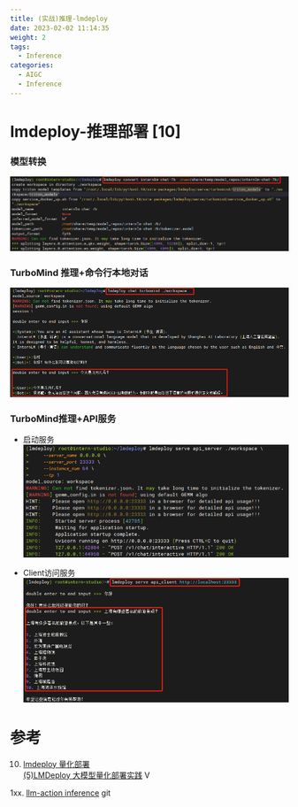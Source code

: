 ```yaml
---
title: (实战)推理-lmdeploy
date: 2023-02-02 11:14:35
weight: 2
tags:
  - Inference
categories: 
  - AIGC
  - Inference 
---
```


<p></p>
<!-- more -->


#  lmdeploy-推理部署 [10]
### 模型转换
![convert.png](./images/convert.png)

### TurboMind 推理+命令行本地对话
![infer.png](./images/infer.png)

### TurboMind推理+API服务
+ 启动服务
![infer-api.png](./images/infer-api.png)

+ Client访问服务
![infer-api-client.png](./images/infer-api-client.png)

# 参考
10. [lmdeploy 量化部署](https://github.com/InternLM/tutorial/blob/main/lmdeploy/lmdeploy.md)  
    [(5)LMDeploy 大模型量化部署实践](https://www.bilibili.com/video/BV1iW4y1A77P/) V  

1xx. [llm-action  inference](https://github.com/www6v/llm-action/tree/main/inference) git

